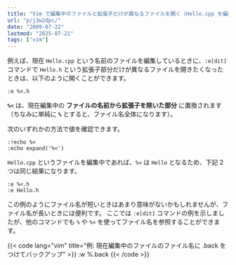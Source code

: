 ```yaml
---
title: "Vim で編集中のファイルと拡張子だけが異なるファイルを開く（Hello.cpp を編集中に Hello.h を開く）"
url: "p/j3w2dpc/"
date: "2009-07-22"
lastmod: "2025-07-21"
tags: ["vim"]
---
```


例えば、現在 `Hello.cpp` という名前のファイルを編集しているときに、`:e[dit]` コマンドで `Hello.h` という拡張子部分だけが異なるファイルを開きたくなったときは、以下のように開くことができます。

```vim
:e %<.h
```

__`%<`__ は、現在編集中の __ファイルの名前から拡張子を除いた部分__ に置換されます（ちなみに単純に __`%`__ とすると、ファイル名全体になります）。

次のいずれかの方法で値を確認できます。

```vim
:!echo %<
:echo expand('%<')
```

`Hello.cpp` というファイルを編集中であれば、`%<` は `Hello` となるため、下記 2 つは同じ結果になります。

```vim
:e %<.h
:e Hello.h
```

この例のようにファイル名が短いときはあまり意味がないかもしれませんが、ファイル名が長いときには便利です。
ここでは `:e[dit]` コマンドの例を示しましたが、他のコマンドでも `%` や `%<` を使ってファイル名を参照することができます。

{{< code lang="vim" title="例: 現在編集中のファイルのファイル名に .back をつけてバックアップ" >}}
:w %.back
{{< /code >}}

